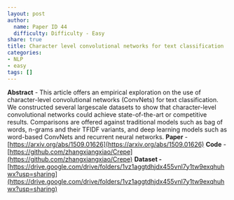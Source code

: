 ```yaml
---
layout: post
author:
  name: Paper ID 44
  difficulty: Difficulty - Easy
share: true
title: Character level convolutional networks for text classification
categories:
- NLP
- easy
tags: []
---
```

**Abstract** - This article offers an empirical exploration on the use of character-level convolutional networks (ConvNets) for text classification. We constructed several largescale datasets to show that character-level convolutional networks could achieve state-of-the-art or competitive results. Comparisons are offered against traditional models such as bag of words, n-grams and their TFIDF variants, and deep learning models such as word-based ConvNets and recurrent neural networks.
**Paper** - [https://arxiv.org/abs/1509.01626](https://arxiv.org/abs/1509.01626)
**Code** - [https://github.com/zhangxiangxiao/Crepe](https://github.com/zhangxiangxiao/Crepe)
**Dataset -** [https://drive.google.com/drive/folders/1vz1aggtdhjdx455vnl7y1tw9exqhuhwx?usp=sharing](https://drive.google.com/drive/folders/1vz1aggtdhjdx455vnl7y1tw9exqhuhwx?usp=sharing)
    